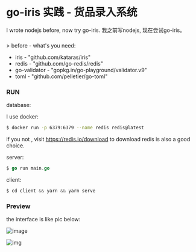 # go-iris 实践 - 货品录入系统

I wrote nodejs before, now try go-iris.
我之前写nodejs, 现在尝试go-iris。

### 

\> before - what's you need: 

* iris  -  "github.com/kataras/iris"
* redis  -  "github.com/go-redis/redis"
* go-validator  -  "gopkg.in/go-playground/validator.v9"
* toml  -   "github.com/pelletier/go-toml"

### RUN

database:

 I use docker:

```bash
$ docker run -p 6379:6379 --name redis redis@latest
```

if you not ,  visit  https://redis.io/download to download redis is also a good choice.

server:

```go
$ go run main.go
```

client: 

```javascript
$ cd client && yarn && yarn serve
```



### Preview

the interface is like pic below:

![image](https://crsgyj.oss-cn-shanghai.aliyuncs.com/pictures/%E5%BE%AE%E4%BF%A1%E6%88%AA%E5%9B%BE_20190625024042.png?Expires=1561405603&OSSAccessKeyId=TMP.AgFMO66N34CNAFHBZM4wrhVY6yuyOEFdwvaP0bWtPmJX6Nu2i543HnWsVJb_AAAwLAIUIKnDrfagudCT2b73U1mx-O1ijncCFCn8OS6cE_We4uDyAFouTsqBFvVT&Signature=dpNaFgpJxbrti4gjAczGOmPlQa8%3D)

![img](https://crsgyj.oss-cn-shanghai.aliyuncs.com/pictures/%E5%BE%AE%E4%BF%A1%E6%88%AA%E5%9B%BE_20190625024141.png?Expires=1561405351&OSSAccessKeyId=TMP.AgFMO66N34CNAFHBZM4wrhVY6yuyOEFdwvaP0bWtPmJX6Nu2i543HnWsVJb_AAAwLAIUIKnDrfagudCT2b73U1mx-O1ijncCFCn8OS6cE_We4uDyAFouTsqBFvVT&Signature=ec9xHOpNiGEfB6TyKuuELRm%2BIWk%3D)

